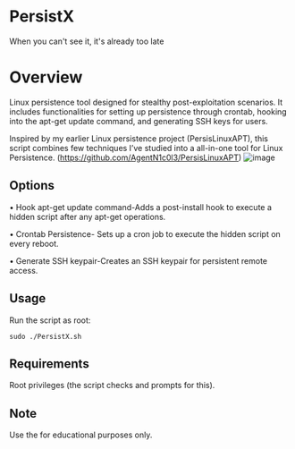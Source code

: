 # PersistX
When you can't see it, it's already too late

# Overview

Linux persistence tool designed for stealthy post-exploitation scenarios.
 It includes functionalities for setting up persistence through crontab, hooking into the apt-get update command, and generating SSH keys for users.
 
Inspired by my earlier Linux persistence project (PersisLinuxAPT), this script combines few techniques I’ve studied into a all-in-one tool for Linux Persistence. (https://github.com/AgentN1c0l3/PersisLinuxAPT)
![image](https://github.com/user-attachments/assets/d640b656-2a41-48f1-a53a-7067548ea5a0)





## Options
 • Hook apt-get update command-Adds a post-install hook to execute a hidden script after any apt-get operations.

 • Crontab Persistence- Sets up a cron job to execute the hidden script on every reboot.

 • Generate SSH keypair-Creates an SSH keypair for persistent remote access.

## Usage
Run the script as root:

``sudo ./PersistX.sh``

## Requirements
Root privileges (the script checks and prompts for this).

## Note
Use the for educational purposes only.
